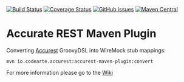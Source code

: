[![Build Status](https://travis-ci.org/Codearte/accurest-maven-plugin.svg?branch=master)](https://travis-ci.org/Codearte/accurest-maven-plugin) [![Coverage Status](https://coveralls.io/repos/github/Codearte/accurest-maven-plugin/badge.svg?branch=master)](https://coveralls.io/github/Codearte/accurest-maven-plugin?branch=master) [![GitHub issues](https://img.shields.io/github/issues/Codearte/accurest.svg)](https://github.com/Codearte/accurest/issues) [![Maven Central](https://img.shields.io/maven-central/v/io.codearte.accurest/accurest-maven-plugin.svg)]()

Accurate REST Maven Plugin
====


Converting [Accurest](https://github.com/Codearte/accurest/wiki/1.-Introduction) GroovyDSL into WireMock stub mappings:

    mvn io.codearte.accurest:accurest-maven-plugin:convert


For more information please go to the [Wiki](https://github.com/Codearte/accurest/wiki/2.2-Maven-Project)
